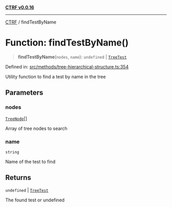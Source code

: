 [**CTRF v0.0.16**](../README.md)

***

[CTRF](../README.md) / findTestByName

# Function: findTestByName()

> **findTestByName**(`nodes`, `name`): `undefined` \| [`TreeTest`](../type-aliases/TreeTest.md)

Defined in: [src/methods/tree-hierarchical-structure.ts:354](https://github.com/ctrf-io/ctrf-core-js/blob/main/src/methods/tree-hierarchical-structure.ts#L354)

Utility function to find a test by name in the tree

## Parameters

### nodes

[`TreeNode`](../interfaces/TreeNode.md)[]

Array of tree nodes to search

### name

`string`

Name of the test to find

## Returns

`undefined` \| [`TreeTest`](../type-aliases/TreeTest.md)

The found test or undefined

